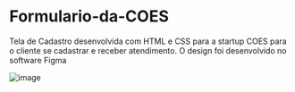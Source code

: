 # Formulario-da-COES
Tela de Cadastro desenvolvida com HTML e CSS para a startup COES para o cliente se cadastrar e receber atendimento. O design foi desenvolvido no software Figma


![image](https://user-images.githubusercontent.com/85038080/197661656-233a6cb7-cc33-4ee3-8f5b-7f1059bfe435.png)

